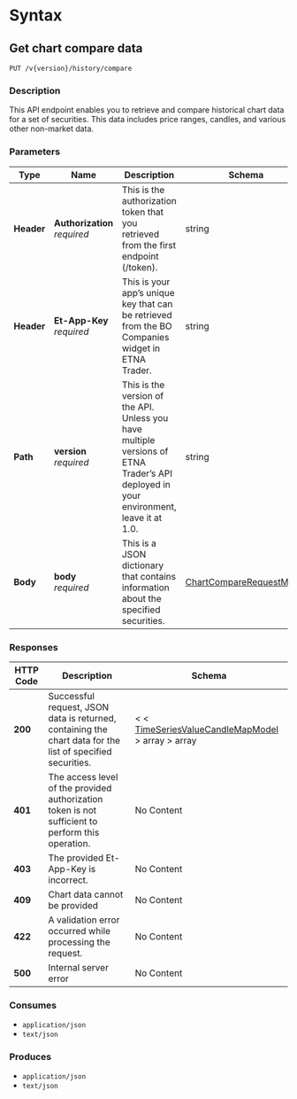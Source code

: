 # Syntax

## Get chart compare data

```
PUT /v{version}/history/compare
```

### Description

This API endpoint enables you to retrieve and compare historical chart data for a set of securities. This data includes price ranges, candles, and various other non-market data.

### Parameters

| Type       | Name                                                         | Description                                                                                                                           | Schema                                                                                           | Default |
| ---------- | ------------------------------------------------------------ | ------------------------------------------------------------------------------------------------------------------------------------- | ------------------------------------------------------------------------------------------------ | ------- |
| **Header** | <p><strong>Authorization</strong>  <br><em>required</em></p> | This is the authorization token that you retrieved from the first endpoint (/token).                                                  | string                                                                                           |         |
| **Header** | <p><strong>Et-App-Key</strong>  <br><em>required</em></p>    | This is your app’s unique key that can be retrieved from the BO Companies widget in ETNA Trader.                                      | string                                                                                           |         |
| **Path**   | <p><strong>version</strong>  <br><em>required</em></p>       | This is the version of the API. Unless you have multiple versions of ETNA Trader’s API deployed in your environment, leave it at 1.0. | string                                                                                           | `"1"`   |
| **Body**   | <p><strong>body</strong>  <br><em>required</em></p>          | This is a JSON dictionary that contains information about the specified securities.                                                   | [ChartCompareRequestModel](historicaltradedata\_getchartcomparedata.md#chartcomparerequestmodel) |         |

### Responses

| HTTP Code | Description                                                                                                | Schema                                                                                                                         |
| --------- | ---------------------------------------------------------------------------------------------------------- | ------------------------------------------------------------------------------------------------------------------------------ |
| **200**   | Successful request, JSON data is returned, containing the chart data for the list of specified securities. | < < [TimeSeriesValueCandleMapModel](historicaltradedata\_getchartcomparedata.md#timeseriesvaluecandlemapmodel) > array > array |
| **401**   | The access level of the provided authorization token is not sufficient to perform this operation.          | No Content                                                                                                                     |
| **403**   | The provided Et-App-Key is incorrect.                                                                      | No Content                                                                                                                     |
| **409**   | Chart data cannot be provided                                                                              | No Content                                                                                                                     |
| **422**   | A validation error occurred while processing the request.                                                  | No Content                                                                                                                     |
| **500**   | Internal server error                                                                                      | No Content                                                                                                                     |

### Consumes

* `application/json`
* `text/json`

### Produces

* `application/json`
* `text/json`

